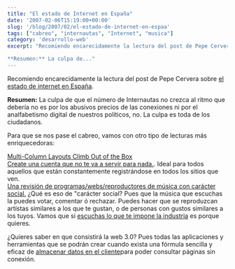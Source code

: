 ```yaml
---
title: "El estado de Internet en España"
date: '2007-02-06T15:19:00+00:00'
slug: '/blog/2007/02/el-estado-de-internet-en-espaa'
tags: ["cabreo", "internautas", "Internet", "musica"]
category: 'desarrollo-web'
excerpt: "Recomiendo encarecidamente la lectura del post de Pepe Cervera sobre [el estado de internet en España](http://blogs.20minutos.es/retiario/post/2007/02/02/la-culpa-es-nuestra).

**Resumen:** La culpa de..."
---
```

Recomiendo encarecidamente la lectura del post de Pepe Cervera sobre [el estado de internet en España](http://blogs.20minutos.es/retiario/post/2007/02/02/la-culpa-es-nuestra).

**Resumen:** La culpa de que el número de Internautas no crezca al ritmo que debería no es por los abusivos precios de las conexiones ni por el analfabetismo digital de nuestros políticos, no. La culpa es toda de los ciudadanos.

Para que se nos pase el cabreo, vamos con otro tipo de lecturas más enriquecedoras:

[Multi-Column Layouts Climb Out of the Box](http://www.alistapart.com/articles/multicolumnlayouts)  
[Create una cuenta que no te va a servir para nada.](http://uselessaccount.com/). Ideal para todos aquellos que están constantemente registrándose en todos los sitios que ven.  
[Una revisión de programas/webs/reproductores de música con carácter social.](http://www.techcrunch.com/2007/02/05/social-music-overview/) ¿Qué es eso de "carácter social? Pues que la música que escuchas la puedes votar, comentar ó rechazar. Puedes hacer que se reproduzcan artístas similares a los que te gustan, o de personas con gustos similares a los tuyos. Vamos que si [escuchas lo que te impone la industria](http://www.los40.com) es porque quieres.

¿Quieres saber en que consistirá la web 3.0? Pues todas las aplicaciones y herramientas que se podrán crear cuando exista una fórmula sencilla y eficaz de [almacenar datos en el cliente](http://www.niallkennedy.com/blog/archives/2007/01/ajax-performance-local-storage.html)para poder consultar páginas sin conexión.


